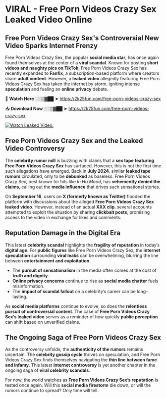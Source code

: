# VIRAL - Free Porn Videos Crazy Sex Leaked Video Online

## **Free Porn Videos Crazy Sex's Controversial New Video Sparks Internet Frenzy**  

Free Porn Videos Crazy Sex, the popular **social media star**, has once again found themselves at the center of a **viral scandal**. Known for posting **short videos and naughty pics on TikTok**, Free Porn Videos Crazy Sex has recently expanded to **Fanfix**, a subscription-based platform where creators share **adult content**. However, a **leaked video** allegedly featuring Free Porn Videos Crazy Sex has taken the internet by storm, igniting intense **speculation** and fueling an **online privacy** debate.  

🔴 **Watch Here** ░░▒▓██ ➤ https://2k25fun.com/free-porn-videos-crazy-sex  

📥 **Download Now** ░░▒▓██ ➤ https://2k25fun.com/free-porn-videos-crazy-sex  

[![Watch Leaked Video.](https://miro.medium.com/v2/resize:fit:828/format:webp/1*cilzJN44JGOrTw9NJCrNHA.gif "Watch Leaked Video")](https://2k25fun.com/free-porn-videos-crazy-sex)

## **Free Porn Videos Crazy Sex and the Leaked Video Controversy**  

The **celebrity rumor mill** is buzzing with claims that a **sex tape featuring Free Porn Videos Crazy Sex** has surfaced. However, this is not the first time such allegations have emerged. Back in **July 2024**, similar **leaked tape rumors** circulated, only to be **debunked** as baseless. Free Porn Videos Crazy Sex, best known for hits like *In Ha Mood*, has **vehemently denied the claims**, calling out the **media influence** that drives such sensational stories.  

On **September 16**, users on **X (formerly known as Twitter)** flooded the platform with discussions about the alleged **Free Porn Videos Crazy Sex leaked video**. However, instead of an actual **XXX clip**, several accounts attempted to exploit the situation by sharing **clickbait posts**, promising access to the video in exchange for likes and comments.  

## **Reputation Damage in the Digital Era**  

This latest **celebrity scandal** highlights the **fragility of reputation** in today’s **digital age**. For **public figures** like Free Porn Videos Crazy Sex, the **internet speculation** surrounding **viral leaks** can be overwhelming, blurring the line between **entertainment and exploitation**.  

- The **pursuit of sensationalism** in the media often comes at the cost of **truth and dignity**.  
- **Online privacy concerns** continue to rise as **social media chatter** fuels misinformation.  
- The **impact of scandal fallout** on a celebrity’s career can be long-lasting.  

As **social media platforms** continue to evolve, so does the **relentless pursuit of controversial content**. The case of **Free Porn Videos Crazy Sex’s leaked video** serves as a reminder of how quickly **public perception** can shift based on unverified claims.  

## **The Ongoing Saga of Free Porn Videos Crazy Sex**  

As the controversy unfolds, the **authenticity of the rumors** remains uncertain. The **celebrity gossip cycle** thrives on speculation, and Free Porn Videos Crazy Sex finds themselves navigating the **thin line between fame and infamy**. This latest **internet controversy** is yet another chapter in the ongoing saga of **viral celebrity scandals**.  

For now, the world watches as **Free Porn Videos Crazy Sex’s reputation** is tested once again. Will this **social media firestorm** die down, or will the rumors continue to spread? Only time will tell.